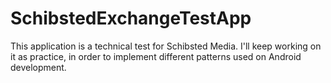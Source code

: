 # SchibstedExchangeTestApp
This application is a technical test for Schibsted Media. I'll keep working on it as practice, in order to implement different patterns used on Android development.
